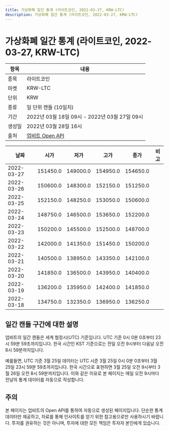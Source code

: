 ```yaml
---
title: 가상화폐 일간 통계 (라이트코인, 2022-03-27, KRW-LTC)
description: 가상화폐 일간 통계 (라이트코인, 2022-03-27, KRW-LTC)
---
```


가상화폐 일간 통계 (라이트코인, 2022-03-27, KRW-LTC)
===

|항목|내용|
|--|--|
|종목|라이트코인|
|마켓|KRW-LTC|
|단위|KRW|
|종류|일 단위 캔들 (10일치)|
|기간|2022년 03월 18일 09시 - 2022년 03월 27일 09시|
|생성일|2022년 03월 28일 16시|
|출처|[업비트 Open API](https://docs.upbit.com)|


|날짜|시가|저가|고가|종가|비고|
|--|--|--|--|--|--|
|2022-03-27|151450.0|149000.0|154950.0|154650.0|    |
|2022-03-26|150600.0|148300.0|152150.0|151250.0|    |
|2022-03-25|152150.0|148250.0|153050.0|150600.0|    |
|2022-03-24|148750.0|146500.0|153650.0|152200.0|    |
|2022-03-23|150200.0|145500.0|152500.0|148700.0|    |
|2022-03-22|142000.0|141350.0|151450.0|150200.0|    |
|2022-03-21|140500.0|138950.0|143350.0|142100.0|    |
|2022-03-20|141850.0|136500.0|143950.0|140400.0|    |
|2022-03-19|136200.0|135950.0|142400.0|141850.0|    |
|2022-03-18|134750.0|132350.0|136950.0|136250.0|    |


일간 캔들 구간에 대한 설명
---


업비트의 일간 캔들은 세계 협정시(UTC) 기준입니다. 
UTC 기준 0시 0분 0초부터 23시 59분 59초까지입니다. 
한국 시간인 KST 기준으로는 전일 오전 9시부터 다음날 오전 8시 59분까지입니다. 


예를들면, UTC 기준 3월 25일 데이터는 UTC 시준 3월 25일 0시 0분 0초부터 3월 25일 23시 59분 59초까지입니다. 
한국 시간으로 표현하면 3월 25일 오전 9시부터 3월 26일 오전 8시 59분까지입니다. 
이와 같은 이유로 본 페이지는 매일 오전 9시마다 전날의 통계 데이터를 자동으로 작성합니다. 


주의
---


본 페이지는 업비트의 Open API를 통하여 자동으로 생성된 페이지입니다. 
단순한 통계 데이터만 제공하고, 자료를 통해 인사이트를 얻기 위한 참고용으로만 사용하시기 바랍니다. 
투자를 권유하는 것은 아니며, 투자에 대한 모든 책임은 투자자 본인에게 있습니다. 
